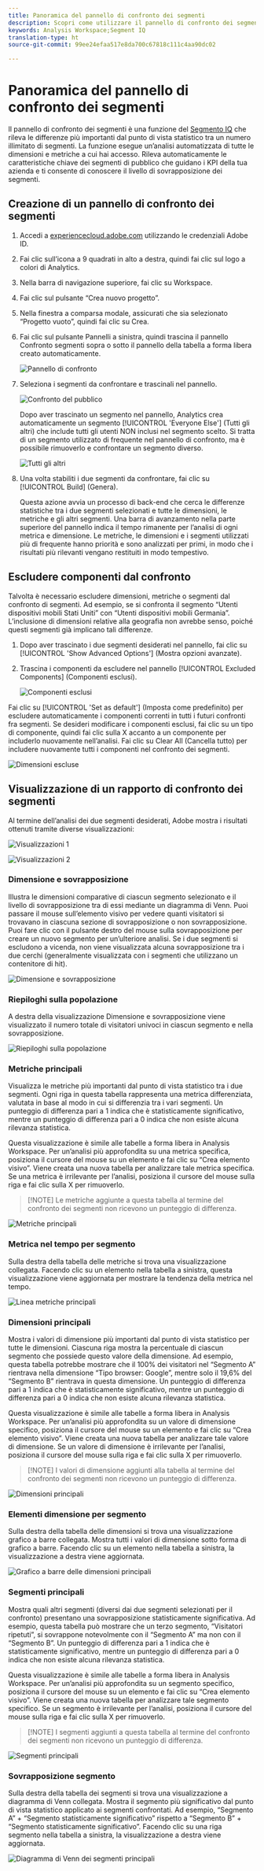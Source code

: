 ```yaml
---
title: Panoramica del pannello di confronto dei segmenti
description: Scopri come utilizzare il pannello di confronto dei segmenti, parte del Segmento IQ di Analysis Workspace.
keywords: Analysis Workspace;Segment IQ
translation-type: ht
source-git-commit: 99ee24efaa517e8da700c67818c111c4aa90dc02

---
```



# Panoramica del pannello di confronto dei segmenti

Il pannello di confronto dei segmenti è una funzione del [Segmento IQ](../../segment-iq.md) che rileva le differenze più importanti dal punto di vista statistico tra un numero illimitato di segmenti. La funzione esegue un’analisi automatizzata di tutte le dimensioni e metriche a cui hai accesso. Rileva automaticamente le caratteristiche chiave dei segmenti di pubblico che guidano i KPI della tua azienda e ti consente di conoscere il livello di sovrapposizione dei segmenti.

## Creazione di un pannello di confronto dei segmenti

1. Accedi a [experiencecloud.adobe.com](https://experiencecloud.adobe.com) utilizzando le credenziali Adobe ID.
1. Fai clic sull’icona a 9 quadrati in alto a destra, quindi fai clic sul logo a colori di Analytics.
1. Nella barra di navigazione superiore, fai clic su Workspace.
1. Fai clic sul pulsante “Crea nuovo progetto”.
1. Nella finestra a comparsa modale, assicurati che sia selezionato “Progetto vuoto”, quindi fai clic su Crea.
1. Fai clic sul pulsante Pannelli a sinistra, quindi trascina il pannello Confronto segmenti sopra o sotto il pannello della tabella a forma libera creato automaticamente.

   ![Pannello di confronto](assets/seg-compare-panel.png)

1. Seleziona i segmenti da confrontare e trascinali nel pannello.

   ![Confronto del pubblico](assets/compare-audiences.png)

   Dopo aver trascinato un segmento nel pannello, Analytics crea automaticamente un segmento [!UICONTROL 'Everyone Else'] (Tutti gli altri) che include tutti gli utenti NON inclusi nel segmento scelto. Si tratta di un segmento utilizzato di frequente nel pannello di confronto, ma è possibile rimuoverlo e confrontare un segmento diverso.

   ![Tutti gli altri](assets/everyone-else.png)

1. Una volta stabiliti i due segmenti da confrontare, fai clic su [!UICONTROL Build] (Genera).

   Questa azione avvia un processo di back-end che cerca le differenze statistiche tra i due segmenti selezionati e tutte le dimensioni, le metriche e gli altri segmenti. Una barra di avanzamento nella parte superiore del pannello indica il tempo rimanente per l’analisi di ogni metrica e dimensione. Le metriche, le dimensioni e i segmenti utilizzati più di frequente hanno priorità e sono analizzati per primi, in modo che i risultati più rilevanti vengano restituiti in modo tempestivo.

## Escludere componenti dal confronto

Talvolta è necessario escludere dimensioni, metriche o segmenti dal confronto di segmenti. Ad esempio, se si confronta il segmento “Utenti dispositivi mobili Stati Uniti” con “Utenti dispositivi mobili Germania”. L’inclusione di dimensioni relative alla geografia non avrebbe senso, poiché questi segmenti già implicano tali differenze.

1. Dopo aver trascinato i due segmenti desiderati nel pannello, fai clic su [!UICONTROL 'Show Advanced Options'] (Mostra opzioni avanzate).
1. Trascina i componenti da escludere nel pannello [!UICONTROL Excluded Components] (Componenti esclusi).

   ![Componenti esclusi](assets/excluded-components.png)

Fai clic su [!UICONTROL 'Set as default'] (Imposta come predefinito) per escludere automaticamente i componenti correnti in tutti i futuri confronti fra segmenti. Se desideri modificare i componenti esclusi, fai clic su un tipo di componente, quindi fai clic sulla X accanto a un componente per includerlo nuovamente nell’analisi. Fai clic su Clear All (Cancella tutto) per includere nuovamente tutti i componenti nel confronto dei segmenti.

![Dimensioni escluse](assets/excluded-dimensions.png)

## Visualizzazione di un rapporto di confronto dei segmenti

Al termine dell’analisi dei due segmenti desiderati, Adobe mostra i risultati ottenuti tramite diverse visualizzazioni:

![Visualizzazioni 1](assets/new-viz.png)

![Visualizzazioni 2](assets/new-viz2.png)

### Dimensione e sovrapposizione

Illustra le dimensioni comparative di ciascun segmento selezionato e il livello di sovrapposizione tra di essi mediante un diagramma di Venn. Puoi passare il mouse sull’elemento visivo per vedere quanti visitatori si trovavano in ciascuna sezione di sovrapposizione o non sovrapposizione. Puoi fare clic con il pulsante destro del mouse sulla sovrapposizione per creare un nuovo segmento per un’ulteriore analisi. Se i due segmenti si escludono a vicenda, non viene visualizzata alcuna sovrapposizione tra i due cerchi (generalmente visualizzata con i segmenti che utilizzano un contenitore di hit).

![Dimensione e sovrapposizione](assets/size-overlap.png)

### Riepiloghi sulla popolazione

A destra della visualizzazione Dimensione e sovrapposizione viene visualizzato il numero totale di visitatori univoci in ciascun segmento e nella sovrapposizione.

![Riepiloghi sulla popolazione](assets/population_summaries.png)

### Metriche principali

Visualizza le metriche più importanti dal punto di vista statistico tra i due segmenti. Ogni riga in questa tabella rappresenta una metrica differenziata, valutata in base al modo in cui si differenzia tra i vari segmenti. Un punteggio di differenza pari a 1 indica che è statisticamente significativo, mentre un punteggio di differenza pari a 0 indica che non esiste alcuna rilevanza statistica.

Questa visualizzazione è simile alle tabelle a forma libera in Analysis Workspace. Per un’analisi più approfondita su una metrica specifica, posiziona il cursore del mouse su un elemento e fai clic su “Crea elemento visivo”. Viene creata una nuova tabella per analizzare tale metrica specifica. Se una metrica è irrilevante per l’analisi, posiziona il cursore del mouse sulla riga e fai clic sulla X per rimuoverlo.

> [!NOTE] Le metriche aggiunte a questa tabella al termine del confronto dei segmenti non ricevono un punteggio di differenza.

![Metriche principali](assets/top-metrics.png)

### Metrica nel tempo per segmento

Sulla destra della tabella delle metriche si trova una visualizzazione collegata. Facendo clic su un elemento nella tabella a sinistra, questa visualizzazione viene aggiornata per mostrare la tendenza della metrica nel tempo.

![Linea metriche principali](assets/linked-viz.png)

### Dimensioni principali

Mostra i valori di dimensione più importanti dal punto di vista statistico per tutte le dimensioni. Ciascuna riga mostra la percentuale di ciascun segmento che possiede questo valore della dimensione. Ad esempio, questa tabella potrebbe mostrare che il 100% dei visitatori nel “Segmento A” rientrava nella dimensione “Tipo browser: Google”, mentre solo il 19,6% del “Segmento B” rientrava in questa dimensione. Un punteggio di differenza pari a 1 indica che è statisticamente significativo, mentre un punteggio di differenza pari a 0 indica che non esiste alcuna rilevanza statistica.

Questa visualizzazione è simile alle tabelle a forma libera in Analysis Workspace. Per un’analisi più approfondita su un valore di dimensione specifico, posiziona il cursore del mouse su un elemento e fai clic su “Crea elemento visivo”. Viene creata una nuova tabella per analizzare tale valore di dimensione. Se un valore di dimensione è irrilevante per l’analisi, posiziona il cursore del mouse sulla riga e fai clic sulla X per rimuoverlo.

> [!NOTE] I valori di dimensione aggiunti alla tabella al termine del confronto dei segmenti non ricevono un punteggio di differenza.

![Dimensioni principali](assets/top-dimension-item1.png)

### Elementi dimensione per segmento

Sulla destra della tabella delle dimensioni si trova una visualizzazione grafico a barre collegata. Mostra tutti i valori di dimensione sotto forma di grafico a barre. Facendo clic su un elemento nella tabella a sinistra, la visualizzazione a destra viene aggiornata.

![Grafico a barre delle dimensioni principali](assets/top-dimension-item.png)

### Segmenti principali

Mostra quali altri segmenti (diversi dai due segmenti selezionati per il confronto) presentano una sovrapposizione statisticamente significativa. Ad esempio, questa tabella può mostrare che un terzo segmento, “Visitatori ripetuti”, si sovrappone notevolmente con il “Segmento A” ma non con il “Segmento B”. Un punteggio di differenza pari a 1 indica che è statisticamente significativo, mentre un punteggio di differenza pari a 0 indica che non esiste alcuna rilevanza statistica.

Questa visualizzazione è simile alle tabelle a forma libera in Analysis Workspace. Per un’analisi più approfondita su un segmento specifico, posiziona il cursore del mouse su un elemento e fai clic su “Crea elemento visivo”. Viene creata una nuova tabella per analizzare tale segmento specifico. Se un segmento è irrilevante per l’analisi, posiziona il cursore del mouse sulla riga e fai clic sulla X per rimuoverlo.

> [!NOTE] I segmenti aggiunti a questa tabella al termine del confronto dei segmenti non ricevono un punteggio di differenza.

![Segmenti principali](assets/top-segments.png)

### Sovrapposizione segmento

Sulla destra della tabella dei segmenti si trova una visualizzazione a diagramma di Venn collegata. Mostra il segmento più significativo dal punto di vista statistico applicato ai segmenti confrontati. Ad esempio, “Segmento A” + “Segmento statisticamente significativo” rispetto a “Segmento B” + “Segmento statisticamente significativo”. Facendo clic su una riga segmento nella tabella a sinistra, la visualizzazione a destra viene aggiornata.

![Diagramma di Venn dei segmenti principali](assets/segment-overlap.png)
